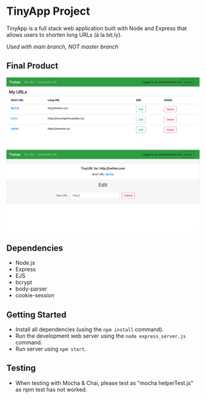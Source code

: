 # TinyApp Project

TinyApp is a full stack web application built with Node and Express that allows users to shorten long URLs (à la bit.ly).

*Used with main branch, NOT master branch*

## Final Product

!["Screenshot of logged in My URLs homepage"](https://github.com/cogarvey/tinyapp/blob/main/docs/Logged%20in%20URL%20Homepage.png?raw=true)
!["Screenshot of a shortURL edit page"](https://github.com/cogarvey/tinyapp/blob/main/docs/ShortURL%20Edit.png?raw=true)

## Dependencies

- Node.js
- Express
- EJS
- bcrypt
- body-parser
- cookie-session


## Getting Started

- Install all dependencies (using the `npm install` command).
- Run the development web server using the `node express_server.js` command.
- Run server using `npm start`.

## Testing

- When testing with Mocha & Chai, please test as "mocha helperTest.js" as npm test has not worked.
